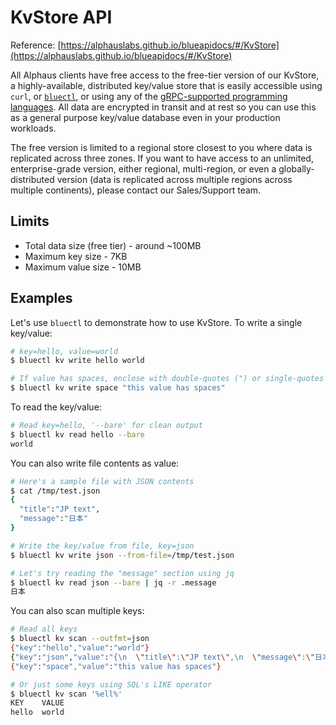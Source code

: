 # KvStore API

Reference: [https://alphauslabs.github.io/blueapidocs/#/KvStore](https://alphauslabs.github.io/blueapidocs/#/KvStore)

All Alphaus clients have free access to the free-tier version of our KvStore, a highly-available, distributed key/value store that is easily accessible using `curl`, or [`bluectl`](https://github.com/alphauslabs/bluectl), or using any of the [gRPC-supported programming languages](https://grpc.io/docs/languages/). All data are encrypted in transit and at rest so you can use this as a general purpose key/value database even in your production workloads.

The free version is limited to a regional store closest to you where data is replicated across three zones. If you want to have access to an unlimited, enterprise-grade version, either regional, multi-region, or even a globally-distributed version (data is replicated across multiple regions across multiple continents), please contact our Sales/Support team.

## Limits

* Total data size (free tier) - around ~100MB
* Maximum key size - 7KB
* Maximum value size - 10MB

## Examples

Let's use `bluectl` to demonstrate how to use KvStore. To write a single key/value:
```sh
# key=hello, value=world
$ bluectl kv write hello world

# If value has spaces, enclose with double-quotes (") or single-quotes (')
$ bluectl kv write space "this value has spaces"
```

To read the key/value:
```sh
# Read key=hello, '--bare' for clean output
$ bluectl kv read hello --bare
world
```

You can also write file contents as value:
```sh
# Here's a sample file with JSON contents
$ cat /tmp/test.json
{
  "title":"JP text",
  "message":"日本"
}

# Write the key/value from file, key=json
$ bluectl kv write json --from-file=/tmp/test.json

# Let's try reading the "message" section using jq
$ bluectl kv read json --bare | jq -r .message
日本
```

You can also scan multiple keys:
```sh
# Read all keys
$ bluectl kv scan --outfmt=json
{"key":"hello","value":"world"}
{"key":"json","value":"{\n  \"title\":\"JP text\",\n  \"message\":\"日本\"\n}"}
{"key":"space","value":"this value has spaces"}

# Or just some keys using SQL's LIKE operator
$ bluectl kv scan '%ell%'
KEY    VALUE 
hello  world
```
